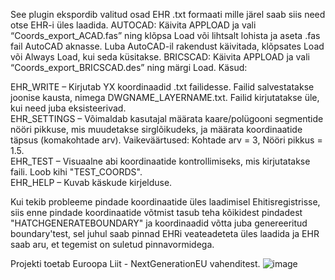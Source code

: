 See plugin ekspordib valitud osad EHR .txt formaati mille järel saab siis need otse EHR-i üles laadida.
AUTOCAD: Käivita APPLOAD ja vali “Coords_export_ACAD.fas” ning klõpsa Load või lihtsalt lohista ja aseta .fas fail AutoCAD aknasse. Luba AutoCAD-il rakendust käivitada, klõpsates Load või Always Load, kui seda küsitakse.
BRICSCAD: Käivita APPLOAD ja vali “Coords_export_BRICSCAD.des” ning märgi Load.
Käsud:

EHR_WRITE – Kirjutab YX koordinaadid .txt failidesse. Failid salvestatakse joonise kausta, nimega DWGNAME_LAYERNAME.txt. Failid kirjutatakse üle, kui need juba eksisteerivad.<br>
EHR_SETTINGS – Võimaldab kasutajal määrata kaare/polügooni segmentide nööri pikkuse, mis muudetakse sirglõikudeks, ja määrata koordinaatide täpsus (komakohtade arv). Vaikeväärtused: Kohtade arv = 3, Nööri pikkus = 1.5.<br>
EHR_TEST – Visuaalne abi koordinaatide kontrollimiseks, mis kirjutatakse faili. Loob kihi "TEST_COORDS".<br>
EHR_HELP – Kuvab käskude kirjelduse.

Kui tekib probleeme pindade koordinaatide üles laadimisel Ehitisregistrisse, siis enne pindade koordinaatide võtmist tasub teha kõikidest pindadest "HATCHGENERATEBOUNDARY" ja koordinaadid võtta juba genereeritud boundary'test, sel juhul saab pinnad EHRi veateadeteta üles laadida ja EHR saab aru, et tegemist on suletud pinnavormidega.

Projekti toetab Euroopa Liit - NextGenerationEU vahenditest.
![image](https://github.com/user-attachments/assets/14beff5a-0073-49db-9db3-ae3dede6acb1)
